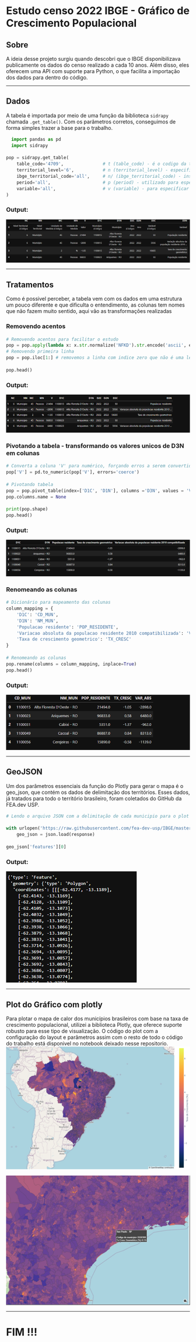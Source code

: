 # Estudo censo 2022 IBGE - Gráfico de Crescimento Populacional

## Sobre
A ideia desse projeto surgiu quando descobri que o IBGE disponibilizava publicamente os dados do censo realizado a cada 10 anos. Além disso, eles oferecem uma API com suporte para Python, o que facilita a importação dos dados para dentro do código.

---

## Dados
A tabela é importada por meio de uma função da biblioteca `sidrapy` chamada `.get_table()`. Com os parâmetros corretos, conseguimos de forma simples trazer a base para o trabalho.

```python
  import pandas as pd
  import sidrapy

pop = sidrapy.get_table(
    table_code='4709',               # t (table_code) - é o codigo da tabela no site da sidra IBGE;
    territorial_level='6',           # n (territorial_level) - especifica os niveis territoriais;
    ibge_territorial_code='all',     # n/ (ibge_territorial_code) - inserido dentro do nivel territorial, especificar o codigo territorial do IBGE;
    period='all',                    # p (period) - utilizado para especificar o periodo;
    variable='all',                  # v (variable) - para especificar as variaveis desejadas;
)
```
### Output:
![Tabela importada para o sydra](Imagem/Tabela.PNG)

---

## Tratamentos
Como é possivel perceber, a tabela vem com os dados em uma estrutura um pouco diferente e que dificulta o entendimento, as colunas tem nomes que não fazem muito sentido, aqui vão as transformações realizadas
### Removendo acentos
```python
# Removendo acentos para facilitar o estudo
pop = pop.apply(lambda x: x.str.normalize('NFKD').str.encode('ascii', errors='ignore').str.decode('utf-8') if x.dtype == 'object' else x) # EsSa função é aplicada em todas as linhas do tipo object do data frame
# Removendo primeira linha
pop = pop.iloc[1:] # removemos a linha com indice zero que não é uma legenda dos dados

pop.head()
```
### Output:
![Tabela importada para o sydra](Imagem/Acentos.PNG)

### Pivotando a tabela - transformando os valores unicos de D3N em colunas 
```python
# Converta a coluna 'V' para numérico, forçando erros a serem convertidos para NaN
pop['V'] = pd.to_numeric(pop['V'], errors='coerce')

# Pivotando tabela
pop = pop.pivot_table(index=['D1C', 'D1N'], columns ='D3N', values = 'V').reset_index()
pop.columns.name = None

print(pop.shape)
pop.head()
```
### Output:
![Tabela importada para o sydra](Imagem/Pivot.PNG)

### Renomeando as colunas
```python
# Dicionário para mapeamento das colunas
column_mapping = {
    'D1C': 'CD_MUN',
    'D1N': 'NM_MUN',
    'Populacao residente': 'POP_RESIDENTE',
    'Variacao absoluta da populacao residente 2010 compatibilizada': 'VAR_ABS',
    'Taxa de crescimento geometrico': 'TX_CRESC'
}

# Renomeando as colunas
pop.rename(columns = column_mapping, inplace=True)
pop.head()
```
### Output:
![Tabela importada para o sydra](Imagem/Rename.PNG)

---

## GeoJSON
Um dos parâmetros essenciais da função do Plotly para gerar o mapa é o geo_json, que contém os dados de delimitação dos territórios. Esses dados, já tratados para todo o território brasileiro, foram coletados do GitHub da FEA.dev USP.
```python
# Lendo o arquivo JSON com a delimitação de cada municipio para o plot do gráfico

with urlopen('https://raw.githubusercontent.com/fea-dev-usp/IBGE/master/geojson_2022.json') as response:
    geo_json = json.load(response)

geo_json['features'][0]
```
### Output:
![Tabela importada para o sydra](Imagem/geojson.PNG)

---

## Plot do Gráfico com plotly
Para plotar o mapa de calor dos municípios brasileiros com base na taxa de crescimento populacional, utilizei a biblioteca Plotly, que oferece suporte robusto para esse tipo de visualização. O código do plot com a configuração do layout e parâmetros assim com o resto de todo o código do trabalho está disponivel no notebook deixado nesse repositorio.
![Tabela importada para o sydra](Imagem/Mapa.png)

![Tabela importada para o sydra](Imagem/Mapa2.PNG)

---

# FIM !!!
